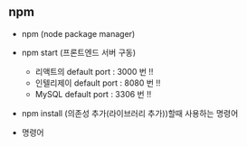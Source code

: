 ## npm

- npm (node package manager)
- npm start (프론트엔드 서버 구동)
    - 리액트의 default port : 3000 번 !!
    - 인텔리제이 default port : 8080 번 !!
    - MySQL default port : 3306 번 !!

- npm install (의존성 추가(라이브러리 추가))할때 사용하는 명령어
- 명령어 